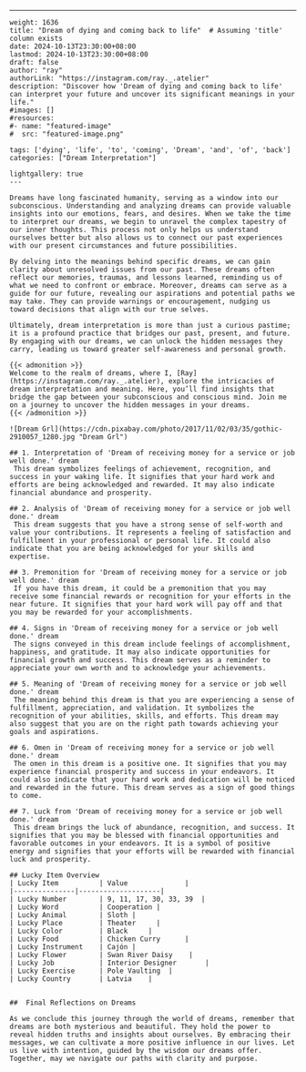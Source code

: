 ---
    weight: 1636
    title: "Dream of dying and coming back to life"  # Assuming 'title' column exists
    date: 2024-10-13T23:30:00+08:00
    lastmod: 2024-10-13T23:30:00+08:00
    draft: false
    author: "ray"
    authorLink: "https://instagram.com/ray._.atelier"
    description: "Discover how 'Dream of dying and coming back to life' can interpret your future and uncover its significant meanings in your life."
    #images: []
    #resources:
    #- name: "featured-image"
    #  src: "featured-image.png"
    
    tags: ['dying', 'life', 'to', 'coming', 'Dream', 'and', 'of', 'back']
    categories: ["Dream Interpretation"]
    
    lightgallery: true
    ---
    
    Dreams have long fascinated humanity, serving as a window into our subconscious. Understanding and analyzing dreams can provide valuable insights into our emotions, fears, and desires. When we take the time to interpret our dreams, we begin to unravel the complex tapestry of our inner thoughts. This process not only helps us understand ourselves better but also allows us to connect our past experiences with our present circumstances and future possibilities.
    
    By delving into the meanings behind specific dreams, we can gain clarity about unresolved issues from our past. These dreams often reflect our memories, traumas, and lessons learned, reminding us of what we need to confront or embrace. Moreover, dreams can serve as a guide for our future, revealing our aspirations and potential paths we may take. They can provide warnings or encouragement, nudging us toward decisions that align with our true selves.
    
    Ultimately, dream interpretation is more than just a curious pastime; it is a profound practice that bridges our past, present, and future. By engaging with our dreams, we can unlock the hidden messages they carry, leading us toward greater self-awareness and personal growth.
    
    {{< admonition >}}
    Welcome to the realm of dreams, where I, [Ray](https://instagram.com/ray._.atelier), explore the intricacies of dream interpretation and meaning. Here, you’ll find insights that bridge the gap between your subconscious and conscious mind. Join me on a journey to uncover the hidden messages in your dreams.
    {{< /admonition >}}
    
    ![Dream Grl](https://cdn.pixabay.com/photo/2017/11/02/03/35/gothic-2910057_1280.jpg "Dream Grl")
    
    ## 1. Interpretation of 'Dream of receiving money for a service or job well done.' dream
     This dream symbolizes feelings of achievement, recognition, and success in your waking life. It signifies that your hard work and efforts are being acknowledged and rewarded. It may also indicate financial abundance and prosperity.
    
    ## 2. Analysis of 'Dream of receiving money for a service or job well done.' dream
     This dream suggests that you have a strong sense of self-worth and value your contributions. It represents a feeling of satisfaction and fulfillment in your professional or personal life. It could also indicate that you are being acknowledged for your skills and expertise.
    
    ## 3. Premonition for 'Dream of receiving money for a service or job well done.' dream
     If you have this dream, it could be a premonition that you may receive some financial rewards or recognition for your efforts in the near future. It signifies that your hard work will pay off and that you may be rewarded for your accomplishments.
    
    ## 4. Signs in 'Dream of receiving money for a service or job well done.' dream
     The signs conveyed in this dream include feelings of accomplishment, happiness, and gratitude. It may also indicate opportunities for financial growth and success. This dream serves as a reminder to appreciate your own worth and to acknowledge your achievements.
    
    ## 5. Meaning of 'Dream of receiving money for a service or job well done.' dream
     The meaning behind this dream is that you are experiencing a sense of fulfillment, appreciation, and validation. It symbolizes the recognition of your abilities, skills, and efforts. This dream may also suggest that you are on the right path towards achieving your goals and aspirations.
    
    ## 6. Omen in 'Dream of receiving money for a service or job well done.' dream
     The omen in this dream is a positive one. It signifies that you may experience financial prosperity and success in your endeavors. It could also indicate that your hard work and dedication will be noticed and rewarded in the future. This dream serves as a sign of good things to come.
    
    ## 7. Luck from 'Dream of receiving money for a service or job well done.' dream
     This dream brings the luck of abundance, recognition, and success. It signifies that you may be blessed with financial opportunities and favorable outcomes in your endeavors. It is a symbol of positive energy and signifies that your efforts will be rewarded with financial luck and prosperity.
    
    ## Lucky Item Overview
    | Lucky Item          | Value              |
    |---------------|--------------------|
    | Lucky Number        | 9, 11, 17, 30, 33, 39  |
    | Lucky Word          | Cooperation |
    | Lucky Animal        | Sloth |
    | Lucky Place         | Theater     |
    | Lucky Color         | Black     |
    | Lucky Food          | Chicken Curry      |
    | Lucky Instrument    | Cajón |
    | Lucky Flower        | Swan River Daisy    |
    | Lucky Job           | Interior Designer       |
    | Lucky Exercise      | Pole Vaulting  |
    | Lucky Country       | Latvia    |
    
    
    ##  Final Reflections on Dreams
    
    As we conclude this journey through the world of dreams, remember that dreams are both mysterious and beautiful. They hold the power to reveal hidden truths and insights about ourselves. By embracing their messages, we can cultivate a more positive influence in our lives. Let us live with intention, guided by the wisdom our dreams offer. Together, may we navigate our paths with clarity and purpose.
    